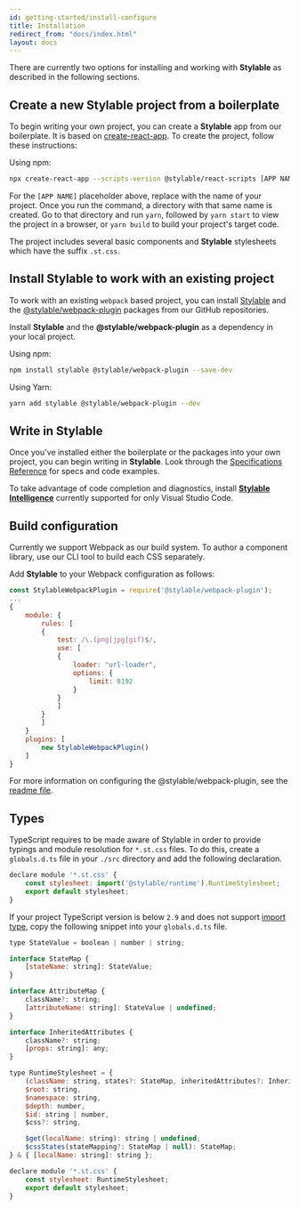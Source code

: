 ```yaml
---
id: getting-started/install-configure
title: Installation
redirect_from: "docs/index.html"
layout: docs
---
```


There are currently two options for installing and working with **Stylable** as described in the following sections.

## Create a new Stylable project from a boilerplate

To begin writing your own project, you can create a **Stylable** app from our boilerplate. It is based on [create-react-app](https://github.com/facebookincubator/create-react-app). To create the project, follow these instructions: 

Using npm:
```bash
npx create-react-app --scripts-version @stylable/react-scripts [APP NAME]
```

For the `[APP NAME]` placeholder above, replace with the name of your project. Once you run the command, a directory with that same name is created. Go to that directory and run `yarn`, followed by `yarn start` to view the project in a browser, or `yarn build` to build your project's target code.

The project includes several basic components and **Stylable** stylesheets which have the suffix `.st.css`. 

## Install Stylable to work with an existing project

To work with an existing `webpack` based project, you can install [Stylable](https://github.com/wix/stylable) and the [@stylable/webpack-plugin](https://github.com/wix/stylable/tree/master/packages/webpack-plugin) packages from our GitHub repositories. 

Install **Stylable** and the **@stylable/webpack-plugin** as a dependency in your local project.

Using npm:
```bash
npm install stylable @stylable/webpack-plugin --save-dev
```
Using Yarn:
```bash
yarn add stylable @stylable/webpack-plugin --dev
```

## Write in Stylable

Once you've installed either the boilerplate or the packages into your own project, you can begin writing in **Stylable**. Look through the [Specifications Reference](./cheatsheet.md) for specs and code examples. 

To take advantage of code completion and diagnostics, install [**Stylable Intelligence**](./stylable-intelligence.md) currently supported for only Visual Studio Code.

## Build configuration

Currently we support Webpack as our build system. To author a component library, use our CLI tool to build each CSS separately.

Add **Stylable** to your Webpack configuration as follows: 

```js
const StylableWebpackPlugin = require('@stylable/webpack-plugin');
...
{
    module: {
        rules: [
        {
            test: /\.(png|jpg|gif)$/,
            use: [
            {
                loader: "url-loader",
                options: {
                    limit: 8192
                }
            }
            ]
        }
        ]
    }
    plugins: [
        new StylableWebpackPlugin()
    ]
}
```

For more information on configuring the @stylable/webpack-plugin, see the [readme file](https://github.com/wix/stylable/tree/master/packages/webpack-plugin).

## Types

TypeScript requires to be made aware of Stylable in order to provide typings and module resolution for `*.st.css` files. To do this, create a `globals.d.ts` file in your `./src` directory and add the following declaration.

```js
declare module '*.st.css' {
    const stylesheet: import('@stylable/runtime').RuntimeStylesheet;
    export default stylesheet;
}
```

If your project TypeScript version is below `2.9` and does not support [import type](https://blogs.msdn.microsoft.com/typescript/2018/05/31/announcing-typescript-2-9/#import-types), copy the following snippet into your `globals.d.ts` file.

```js
type StateValue = boolean | number | string;

interface StateMap {
    [stateName: string]: StateValue;
}

interface AttributeMap {
    className?: string;
    [attributeName: string]: StateValue | undefined;
}

interface InheritedAttributes {
    className?: string;
    [props: string]: any;
}

type RuntimeStylesheet = {
    (className: string, states?: StateMap, inheritedAttributes?: InheritedAttributes): AttributeMap
    $root: string,
    $namespace: string,
    $depth: number,
    $id: string | number,
    $css?: string,

    $get(localName: string): string | undefined;
    $cssStates(stateMapping?: StateMap | null): StateMap;
} & { [localName: string]: string };

declare module '*.st.css' {
    const stylesheet: RuntimeStylesheet;
    export default stylesheet;
}
```
